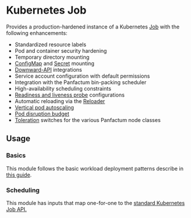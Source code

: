 # Kubernetes Job

Provides a production-hardened instance of a Kubernetes [Job](https://kubernetes.io/docs/concepts/workloads/controllers/job/)
with the following enhancements:

- Standardized resource labels
- Pod and container security hardening
- Temporary directory mounting
- [ConfigMap](https://kubernetes.io/docs/concepts/configuration/configmap/) and [Secret](https://kubernetes.io/docs/concepts/configuration/secret/) mounting
- [Downward-API](https://kubernetes.io/docs/concepts/workloads/pods/downward-api/) integrations
- Service account configuration with default permissions
- Integration with the Panfactum bin-packing scheduler
- High-availability scheduling constraints
- [Readiness and liveness probe](https://kubernetes.io/docs/tasks/configure-pod-container/configure-liveness-readiness-startup-probes/) configurations
- Automatic reloading via the [Reloader](https://github.com/stakater/Reloader)
- [Vertical pod autoscaling](https://github.com/kubernetes/autoscaler/tree/master/vertical-pod-autoscaler)
- [Pod disruption budget](https://kubernetes.io/docs/tasks/run-application/configure-pdb/)
- [Toleration](https://kubernetes.io/docs/concepts/scheduling-eviction/taint-and-toleration/) switches for the various Panfactum node classes

## Usage

### Basics

This module follows the basic workload deployment patterns describe in [this guide](/docs/main/guides/deploying-workloads/basics).

### Scheduling

This module has inputs that map one-for-one to the [standard Kubernetes Job API.](https://kubernetes.io/docs/reference/generated/kubernetes-api/v1.32/#jobspec-v1-batch)